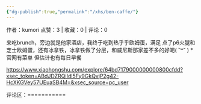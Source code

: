 ```yaml
---
{"dg-publish":true,"permalink":"/xhs/ben-caffe/"}
---
```


作者：kumori
点赞：3   |   收藏：0   |   评论：0

来吃brunch，旁边就是他家酒店，我终于吃到热乎乎欧姆蛋，满足
点了p6火腿和芝士欧姆蛋，还有冰拿铁，冰拿铁做了分层，和威尼斯那家差不多的好喝( ˘꒳​˘ )
*官网有菜单 但估计也有每日早餐

https://www.xiaohongshu.com/explore/64bd7179000000000800cfdd?xsec_token=ABdJDZRQiIdl5Fy9GkQvjP2g42-HcXKGVey57UEuaSB4M=&xsec_source=pc_user

评论区：===========

